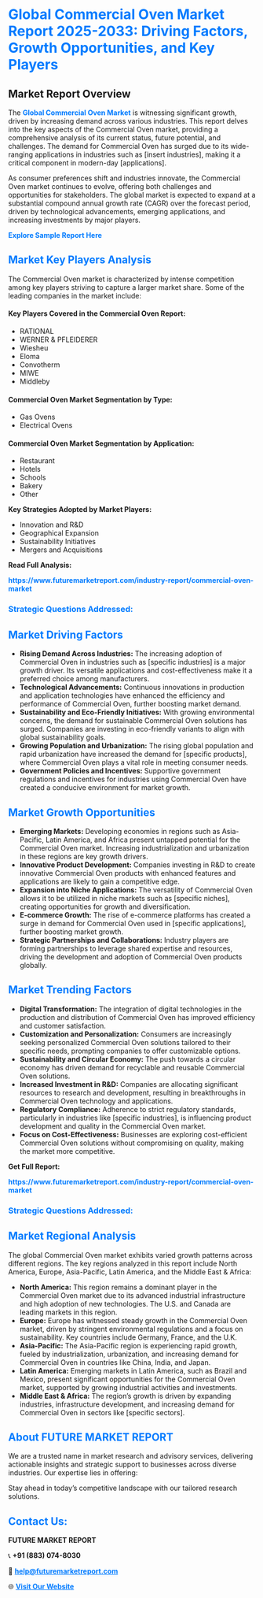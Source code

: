 <h1 style="color: #007BFF;">Global Commercial Oven Market Report 2025-2033: Driving Factors, Growth Opportunities, and Key Players</h1>

<section id="overview">
<h2>Market Report Overview</h2>
<p>The <a href="https://www.futuremarketreport.com/industry-report/commercial-oven-market" style="color: #007BFF; text-decoration: none;"><strong>Global Commercial Oven Market</strong></a> is witnessing significant growth, driven by increasing demand across various industries. This report delves into the key aspects of the Commercial Oven market, providing a comprehensive analysis of its current status, future potential, and challenges. The demand for Commercial Oven has surged due to its wide-ranging applications in industries such as [insert industries], making it a critical component in modern-day [applications].</p>
<p>As consumer preferences shift and industries innovate, the Commercial Oven market continues to evolve, offering both challenges and opportunities for stakeholders. The global market is expected to expand at a substantial compound annual growth rate (CAGR) over the forecast period, driven by technological advancements, emerging applications, and increasing investments by major players.</p>
</section>

<section id="overview">
<p><a href="https://www.futuremarketreport.com/request-sample/reportId=83363" style="color: #007BFF; text-decoration: none;"><strong>Explore Sample Report Here</strong></a></p>
</section>

<section id="key-players">
<h2 style="color: #007BFF;">Market Key Players Analysis</h2>
<p>The Commercial Oven market is characterized by intense competition among key players striving to capture a larger market share. Some of the leading companies in the market include:</p>
<h4>Key Players Covered in the Commercial Oven Report:</h4>
<ul><li>RATIONAL</li><li>WERNER &amp; PFLEIDERER</li><li>Wiesheu</li><li>Eloma</li><li>Convotherm</li><li>MIWE</li><li>Middleby</li></ul>
<h4>Commercial Oven Market Segmentation by Type:</h4>
<ul><li>Gas Ovens</li><li>Electrical Ovens</li></ul>

<h4>Commercial Oven Market Segmentation by Application:</h4>
<ul><li>Restaurant</li><li>Hotels</li><li>Schools</li><li>Bakery</li><li>Other</li></ul>
<p><strong>Key Strategies Adopted by Market Players:</strong></p>
<ul>
<li>Innovation and R&D</li>
<li>Geographical Expansion</li>
<li>Sustainability Initiatives</li>
<li>Mergers and Acquisitions</li>
</ul>
</section>

<section>
<p><strong>Read Full Analysis: </strong></p><a href="https://www.futuremarketreport.com/industry-report/commercial-oven-market" style="color: #007BFF; text-decoration: none;"><strong>https://www.futuremarketreport.com/industry-report/commercial-oven-market</strong></a>
<h3 style="color: #007BFF;">Strategic Questions Addressed:</h3>
</section>

<section id="driving-factors">
<h2 style="color: #007BFF;">Market Driving Factors</h2>
<ul>
<li><strong>Rising Demand Across Industries:</strong> The increasing adoption of Commercial Oven in industries such as [specific industries] is a major growth driver. Its versatile applications and cost-effectiveness make it a preferred choice among manufacturers.</li>
<li><strong>Technological Advancements:</strong> Continuous innovations in production and application technologies have enhanced the efficiency and performance of Commercial Oven, further boosting market demand.</li>
<li><strong>Sustainability and Eco-Friendly Initiatives:</strong> With growing environmental concerns, the demand for sustainable Commercial Oven solutions has surged. Companies are investing in eco-friendly variants to align with global sustainability goals.</li>
<li><strong>Growing Population and Urbanization:</strong> The rising global population and rapid urbanization have increased the demand for [specific products], where Commercial Oven plays a vital role in meeting consumer needs.</li>
<li><strong>Government Policies and Incentives:</strong> Supportive government regulations and incentives for industries using Commercial Oven have created a conducive environment for market growth.</li>
</ul>
</section>

<section id="growth-opportunities">
<h2 style="color: #007BFF;">Market Growth Opportunities</h2>
<ul>
<li><strong>Emerging Markets:</strong> Developing economies in regions such as Asia-Pacific, Latin America, and Africa present untapped potential for the Commercial Oven market. Increasing industrialization and urbanization in these regions are key growth drivers.</li>
<li><strong>Innovative Product Development:</strong> Companies investing in R&D to create innovative Commercial Oven products with enhanced features and applications are likely to gain a competitive edge.</li>
<li><strong>Expansion into Niche Applications:</strong> The versatility of Commercial Oven allows it to be utilized in niche markets such as [specific niches], creating opportunities for growth and diversification.</li>
<li><strong>E-commerce Growth:</strong> The rise of e-commerce platforms has created a surge in demand for Commercial Oven used in [specific applications], further boosting market growth.</li>
<li><strong>Strategic Partnerships and Collaborations:</strong> Industry players are forming partnerships to leverage shared expertise and resources, driving the development and adoption of Commercial Oven products globally.</li>
</ul>
</section>

<section id="trending-factors">
<h2 style="color: #007BFF;">Market Trending Factors</h2>
<ul>
<li><strong>Digital Transformation:</strong> The integration of digital technologies in the production and distribution of Commercial Oven has improved efficiency and customer satisfaction.</li>
<li><strong>Customization and Personalization:</strong> Consumers are increasingly seeking personalized Commercial Oven solutions tailored to their specific needs, prompting companies to offer customizable options.</li>
<li><strong>Sustainability and Circular Economy:</strong> The push towards a circular economy has driven demand for recyclable and reusable Commercial Oven solutions.</li>
<li><strong>Increased Investment in R&D:</strong> Companies are allocating significant resources to research and development, resulting in breakthroughs in Commercial Oven technology and applications.</li>
<li><strong>Regulatory Compliance:</strong> Adherence to strict regulatory standards, particularly in industries like [specific industries], is influencing product development and quality in the Commercial Oven market.</li>
<li><strong>Focus on Cost-Effectiveness:</strong> Businesses are exploring cost-efficient Commercial Oven solutions without compromising on quality, making the market more competitive.</li>
</ul>
</section>

<section>
<p><strong>Get Full Report: </strong></p><a href="https://www.futuremarketreport.com/industry-report/commercial-oven-market" style="color: #007BFF; text-decoration: none;"><strong>https://www.futuremarketreport.com/industry-report/commercial-oven-market</strong></a>
<h3 style="color: #007BFF;">Strategic Questions Addressed:</h3>
</section>


<section id="regional-analysis">
<h2 style="color: #007BFF;">Market Regional Analysis</h2>
<p>The global Commercial Oven market exhibits varied growth patterns across different regions. The key regions analyzed in this report include North America, Europe, Asia-Pacific, Latin America, and the Middle East & Africa:</p>
<ul>
<li><strong>North America:</strong> This region remains a dominant player in the Commercial Oven market due to its advanced industrial infrastructure and high adoption of new technologies. The U.S. and Canada are leading markets in this region.</li>
<li><strong>Europe:</strong> Europe has witnessed steady growth in the Commercial Oven market, driven by stringent environmental regulations and a focus on sustainability. Key countries include Germany, France, and the U.K.</li>
<li><strong>Asia-Pacific:</strong> The Asia-Pacific region is experiencing rapid growth, fueled by industrialization, urbanization, and increasing demand for Commercial Oven in countries like China, India, and Japan.</li>
<li><strong>Latin America:</strong> Emerging markets in Latin America, such as Brazil and Mexico, present significant opportunities for the Commercial Oven market, supported by growing industrial activities and investments.</li>
<li><strong>Middle East & Africa:</strong> The region’s growth is driven by expanding industries, infrastructure development, and increasing demand for Commercial Oven in sectors like [specific sectors].</li>
</ul>
</section>

<footer>
<h2 style="color: #007BFF;">About FUTURE MARKET REPORT</h2>
<p>We are a trusted name in market research and advisory services, delivering actionable insights and strategic support to businesses across diverse industries. Our expertise lies in offering:</p>

<p>Stay ahead in today’s competitive landscape with our tailored research solutions.</p>

<h2 style="color: #007BFF;">Contact Us:</h2>
<p><strong>FUTURE MARKET REPORT</strong></p>
<p>📞 <strong>+91 (883) 074-8030</strong></p>
<p>📧 <strong><a href="mailto:help@futuremarketreport.com" style="color: #007BFF;">help@futuremarketreport.com</a></strong></p>
<p>🌐 <strong><a href="https://www.futuremarketreport.com/" style="color: #007BFF;">Visit Our Website</a></strong></p>
</footer>